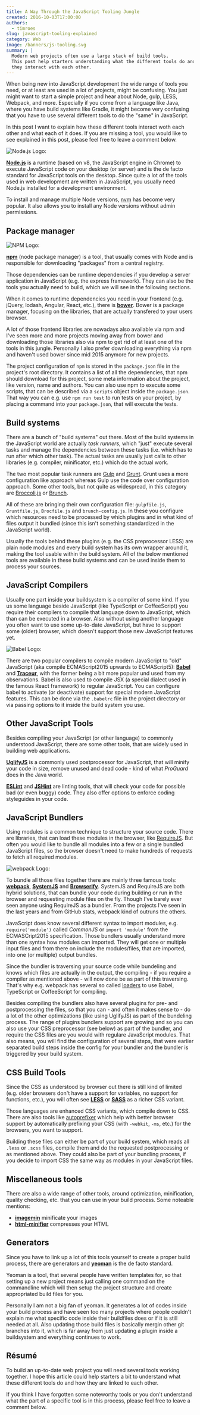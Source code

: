 ```yaml
---
title: A Way Through the JavaScript Tooling Jungle
created: 2016-10-03T17:00:00
authors:
  - timroes
slug: javascript-tooling-explained
category: Web
image: /banners/js-tooling.svg
summary: |
  Modern web projects often use a large stack of build tools.
  This post help starters understanding what the different tools do and how
  they interact with each other.
---
```


When being new into JavaScript development the wide range of tools you need,
or at least are used in a lot of projects, might be confusing. You just might want
to start a simple project and hear about Node, gulp, LESS, Webpack, and more.
Especially if you come from a language like Java, where you have build systems like
Gradle, it might become very confusing that you have to use several different
tools to do the "same" in JavaScript.

In this post I want to explain how these different tools interact woth each other and what each of it does.
If you are missing a tool, you would like to see explained in this post, please
feel free to leave a comment below.

![Node.js Logo:](/logos/node.svg)

**[Node.js](https://nodejs.org)** is a runtime (based on v8, the JavaScript engine in Chrome)
to execute JavaScript code on your desktop (or server) and is the de facto standard for
JavaScript tools on the desktop. Since quite a lot of the tools used in web development
are written in JavaScript, you usually need Node.js installed for a development
environment.

To install and manage multiple Node versions, [nvm](https://github.com/creationix/nvm) has
become very popular. It also allows you to install any Node versions without admin
permissions.

Package manager
---------------

![NPM Logo:](/logos/npm.svg)

**[npm](https://www.npmjs.com/)** (node package manager) is a tool, that usually
comes with Node and is responsible for downloading "packages" from a central registry.

Those dependencies can be runtime dependencies if you develop a server application in JavaScript (e.g.
the express framework). They can also be the tools you actually need to build, which we will
see in the following sections.

When it comes to runtime dependencies you need in your frontend (e.g. jQuery, lodash, Angular, React, etc.),
there is **[bower](https://bower.io/)**. Bower is a package manager, focusing on the
libraries, that are actually transfered to your users browser.

A lot of those frontend libraries are nowadays also available via npm and I've seen more
and more projects moving away from bower and downloading those libraries also via npm
to get rid of at least one of the tools in this jungle. Personally I also prefer
downloading everything via npm and haven't used bower since mid 2015 anymore for new
projects.

The project configuration of `npm` is stored in the `package.json` file in the project's
root directory. It contains a list of all the dependencies, that npm should download
for this project, some meta information about the project, like version, name and authors.
You can also use npm to execute some scripts, that can be described via a `scripts`
object inside the `package.json`. That way you can e.g. use `npm run test` to run
tests on your project, by placing a command into your `package.json`, that will execute
the tests.

Build systems
-------------

There are a bunch of "build systems" out there. Most of the build systems in the
JavaScript world are actually *task runners*, which "just" execute several tasks
and manage the dependencies between these tasks (i.e. which has to run after which
other task). The actual tasks are usually just calls to other libraries (e.g. compiler,
minificator, etc.) which do the actual work.

The two most popular task runners are [Gulp](http://gulpjs.com/) and [Grunt](http://gruntjs.com/).
Grunt uses a more configuration like approach whereas Gulp use the code over configuration
approach. Some other tools, but not quite as widespread, in this category are [Broccoli.js](http://broccolijs.com/)
or [Brunch](http://brunch.io/).

All of these are bringing their own configuration file: `gulpfile.js`, `Gruntfile.js`, `Brocfile.js` and `brunch-config.js`.
In these you configure which resources need to be processed by which plugins
and in what kind of files output it bundled (since this isn't something standardized
in the JavaScript world).

Usually the tools behind these plugins (e.g. the CSS preprocessor LESS)
are plain node modules and every build system has its own wrapper around it,
making the tool usable within the build system. All of the below mentioned tools
are available in these build systems and can be used inside them to process your
sources.

JavaScript Compilers
--------------------

Usually one part inside your buildsystem is a compiler of some kind.
If you us some language beside JavaScript (like TypeScript or CoffeeScript) you
require their compilers to compile that language down to JavaScript, which than
can be executed in a browser. Also without using another language you often want
to use some up-to-date JavaScript, but have to support some (older) browser, which
doesn't support those new JavaScript features yet.

![Babel Logo:](/logos/babel.svg)

There are two popular compilers to compile modern JavaScript to "old" JavaScript
(aka compile ECMAScript2015 upwards to ECMAScript5): **[Babel](https://babeljs.io/)**
and **[Traceur](https://github.com/google/traceur-compiler)**, with the former being
a bit more popular und used from my observations. Babel is also used to compile
JSX (a special dialect used in the famous React framework) to regular JavaScript.
You can configure babel to activate (or deactivate) support for special modern
JavaScript features. This can be done via the `.babelrc` file in the project
directory or via passing options to it inside the build system you use.

Other JavaScript Tools
----------------------

Besides compiling your JavaScript (or other language) to commonly understood JavaScript,
there are some other tools, that are widely used in building web applications.

**[UglifyJS](https://github.com/mishoo/UglifyJS2)** is a commonly used postprocessor
for JavaScript, that will minify your code in size, remove unused and dead code - kind
of what *ProGuard* does in the Java world.

**[ESLint](http://eslint.org/)** and **[JSHint](http://jshint.com/)** are linting tools,
that will check your code for possible bad (or even buggy) code. They also offer options
to enforce coding styleguides in your code.

JavaScript Bundlers
-------------------

Using modules is a common technique to structure your source code. There are
libraries, that can load these modules in the browser, like [RequireJS](http://requirejs.org/).
But often you would like to bundle all modules into a few or a single bundled JavaScript files,
so the browser doesn't need to make hundreds of requests to fetch all required modules.

![webpack Logo:](/logos/webpack.svg)

To bundle all those files together there are mainly three famous tools: **[webpack](https://webpack.github.io/)**,
**[SystemJS](https://github.com/systemjs/systemjs)** and **[Browserify](http://browserify.org/)**.
SystemJS and RequireJS are both hybrid solutions, that can bundle your code during building
or run in the browser and requesting module files on the fly. Though I've barely ever
seen anyone using RequireJS as a bundler. From the projects I've seen in the last years and from
GitHub stats, webpack kind of outruns the others.

JavaScript does know several different syntax to import modules, e.g. `require('module')` called
*CommonJS* or `import 'module'` from the ECMASCript2015 specification. Those bundlers
usually understand more than one syntax how modules can imported. They will get one or multiple
input files and from there on include the modules/files, that are imported, into one (or multiple)
output bundles.

Since the bundler is traversing your source code while bundeling and knows which files are actually in the output,
the compiling - if you require a compiler as mentioned above - will now done be as part of this traversing.
That's why e.g. webpack has several so called [loaders](https://webpack.github.io/docs/list-of-loaders.html#dialects)
to use Babel, TypeScript or CoffeeScript for compiling.

Besides compiling the bundlers also have several plugins for pre- and postprocessing
the files, so that you can - and often it makes sense to - do a lot of the other
optimizations (like using UglifyJS) as part of the bundeling process. The range of plugins
bundlers support are growing and so you can also use your CSS preprocessor (see below)
as part of the bundler, and require the CSS files are you would with regulare JavaScript
modules. That also means, you will find the configuration of several steps, that
were earlier separated build steps inside the config for your bundler and the bundler
is triggered by your build system.

CSS Build Tools
---------------

Since the CSS as understood by browser out there is still kind of limited (e.g. older browsers
don't have a support for variables, no support for functions, etc.), you will often
see **[LESS](http://www.lesscss.de/)** or **[SASS](http://sass-lang.com/)** as a richer CSS
variant.

Those languages are enhanced CSS variants, which compile down to CSS. There are also
tools like [autoprefixer](https://github.com/postcss/autoprefixer) which help
with better browser support by automatically prefixing your CSS (with `-webkit`, `-ms`, etc.)
for the browsers, you want to support.

Building these files can either be part of your build system, which reads all `.less` or `.scss`
files, compile them and do the requested postprocessing or as mentioned above. They
could also be part of your bundling process, if you decide to import CSS the same way
as modules in your JavaScript files.


Miscellaneous tools
-------------------

There are also a wide range of other tools, around optimization, minification, quality checking,
etc. that you can use in your build process. Some noteable mentions:

* **[imagemin](https://github.com/imagemin/imagemin)** minificate your images
* **[html-minifier](https://github.com/kangax/html-minifier)** compresses your HTML


Generators
----------

Since you have to link up a lot of this tools yourself to create a proper build process,
there are generators and **[yeoman](http://yeoman.io/)** is the de facto standard.

Yeoman is a tool, that several people have written templates for, so that setting up
a new project means just calling one command on the commandline which will then
setup the project structure and create appropriated build files for you.

Personally I am not a big fan of yeoman. It generates a lot of codes inside your build process
and have seen too many projects where people couldn't explain me what specific code
inside their buildfiles does or if it is still needed at all. Also updating those build files
is basically mergin other git branches into it, which is far away from just updating a
plugin inside a buildsystem and everything continues to work.

Résumé
------

To build an up-to-date web project you will need several tools working together.
I hope this article could help starters a bit to understand what these different tools
do and how they are linked to each other.

If you think I have forgotten some noteworthy tools or you don't understand what the part of a specific
tool is in this process, please feel free to leave a comment below.
